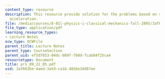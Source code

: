 ```yaml
---
content_type: resource
description: This resource provide solution for the problems based on velocity and
  acceleration.
file: /media/courses/8-01l-physics-i-classical-mechanics-fall-2005/3af663be4aed3a59ca1b4856e34d67ee_prs_09_22_05.pdf
file_type: application/pdf
learning_resource_types:
- Lecture Notes
ocw_type: OCWFile
parent_title: Lecture Notes
parent_type: CourseSection
parent_uid: ef5d7853-04dc-089f-760d-fcab84f25ca4
resourcetype: Document
title: prs_09_22_05.pdf
uid: 3af663be-4aed-3a59-ca1b-4856e34d67ee
---
```


